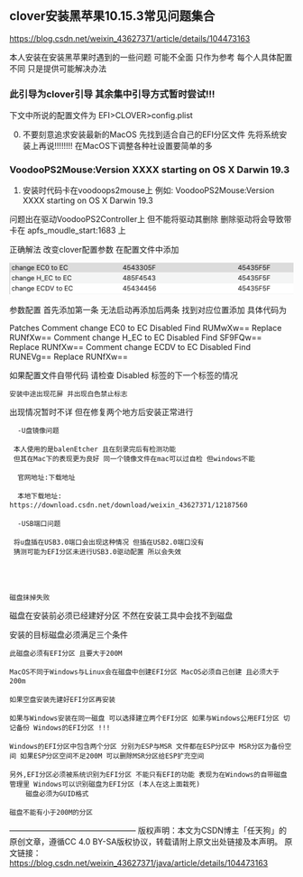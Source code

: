 ## clover安装黑苹果10.15.3常见问题集合

https://blog.csdn.net/weixin_43627371/article/details/104473163



本人安装在安装黑苹果时遇到的一些问题 可能不全面 只作为参考
每个人具体配置不同 只是提供可能解决办法

### 此引导为clover引导 其余集中引导方式暂时尝试!!!

下文中所说的配置文件为 EFI>CLOVER>config.plist


0. 不要刻意追求安装最新的MacOS 先找到适合自己的EFI分区文件 先将系统安装上再说!!!!!!!!
在MacOS下调整各种社设置要简单的多

### VoodooPS2Mouse:Version XXXX starting on OS X Darwin 19.3


1. 安装时代码卡在voodoops2mouse上 例如: VoodooPS2Mouse:Version XXXX starting on OS X Darwin 19.3

问题出在驱动VoodooPS2Controller上 但不能将驱动其删除 删除驱动将会导致带卡在 apfs_moudle_start:1683 上



正确解法 改变clover配置参数 在配置文件中添加

![参数配置](%E9%97%AE%E9%A2%98%E9%9B%86%E5%90%88.assets/20200224104634223.png)





参数配置
首先添加第一条 无法启动再添加后两条
找到对应位置添加
具体代码为 

<!DOCTYPE plist PUBLIC "-//Apple//DTD PLIST 1.0//EN" "http://www.apple.com/DTDs/PropertyList-1.0.dtd">
<plist version="1.0">
	<key>Patches</key>
		<array>
				<dict>
					<key>Comment</key>
					<string>change EC0 to EC</string>
					<key>Disabled</key>
					<false/>
					<key>Find</key>
					<data>RUMwXw==</data>
					<key>Replace</key>
					<data>RUNfXw==</data>
				</dict>
				<dict>
					<key>Comment</key>
					<string>change H_EC to EC</string>
					<key>Disabled</key>
					<false/>
					<key>Find</key>
					<data>
					SF9FQw==
					</data>
					<key>Replace</key>
					<data>
					RUNfXw==
					</data>
				</dict>
				<dict>
					<key>Comment</key>
					<string>change ECDV to EC</string>
					<key>Disabled</key>
					<false/>
					<key>Find</key>
					<data>
					RUNEVg==
					</data>
					<key>Replace</key>
					<data>
					RUNfXw==
					</data>
				</dict>
	</array>
</plist>



如果配置文件自带代码 请检查 Disabled 标签的下一个标签的情况




    安装中途出现花屏 并出现白色禁止标志

出现情况暂时不详 但在修复两个地方后安装正常进行

      -U盘镜像问题
    
     本人使用的是balenEtcher 且在刻录完后有检测功能
     但其在Mac下的表现更为良好 同一个镜像文件在mac可以过自检 但windows不能
    
      官网地址:下载地址
    
      本地下载地址: https://download.csdn.net/download/weixin_43627371/12187560
    
      -USB端口问题
    
     将u盘插在USB3.0端口会出现这种情况 但插在USB2.0端口没有
     猜测可能为EFI分区未进行USB3.0驱动配置 所以会失效




    磁盘抹掉失败

磁盘在安装前必须已经建好分区 不然在安装工具中会找不到磁盘

安装的目标磁盘必须满足三个条件

    此磁盘必须有EFI分区 且要大于200M
    
    MacOS不同于Windows与Linux会在磁盘中创建EFI分区 MacOS必须自己创建 且必须大于200m
    
    如果空盘安装先建好EFI分区再安装
    
    如果与Windows安装在同一磁盘 可以选择建立两个EFI分区 如果与Windows公用EFI分区 切记备份 Windows的EFI分区 !!!
    
    Windows的EFI分区中包含两个分区 分别为ESP与MSR 文件都在ESP分区中 MSR分区为备份空间 如果ESP分区空间不足200M 可以删除MSR分区给ESP扩充空间
    
    另外,EFI分区必须被系统识别为EFI分区 不能只有EFI的功能 表现为在Windows的自带磁盘管理里 Windows可以识别磁盘为EFI分区 (本人在这上面栽死)
        磁盘必须为GUID格式
    
    磁盘不能有小于200M的分区
————————————————
版权声明：本文为CSDN博主「任天狗」的原创文章，遵循CC 4.0 BY-SA版权协议，转载请附上原文出处链接及本声明。
原文链接：https://blog.csdn.net/weixin_43627371/java/article/details/104473163